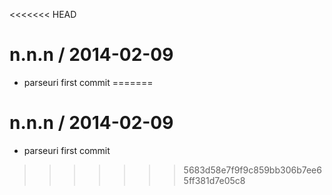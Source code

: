 <<<<<<< HEAD

n.n.n / 2014-02-09
==================

 * parseuri first commit
=======

n.n.n / 2014-02-09
==================

 * parseuri first commit
>>>>>>> 5683d58e7f9f9c859bb306b7ee65ff381d7e05c8
